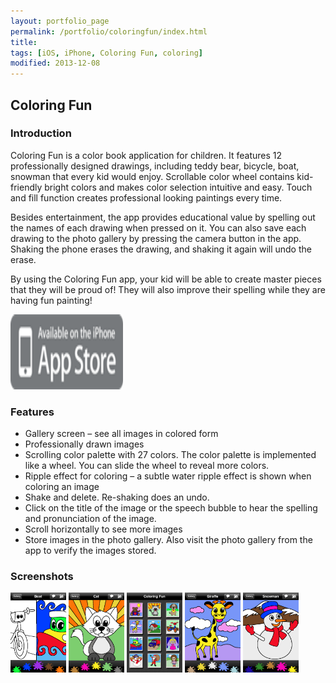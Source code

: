 ```yaml
---
layout: portfolio_page
permalink: /portfolio/coloringfun/index.html
title: 
tags: [iOS, iPhone, Coloring Fun, coloring]
modified: 2013-12-08
---
```



## Coloring Fun

### Introduction

Coloring Fun is a color book application for children. It features 12 professionally designed drawings, including teddy bear, bicycle, boat, snowman that every kid would enjoy. Scrollable color wheel contains kid-friendly bright colors and makes color selection intuitive and easy. Touch and fill function creates professional looking paintings every time.

Besides entertainment, the app provides educational value by spelling out the names of each drawing when pressed on it. You can also save each drawing to the photo gallery by pressing the camera button in the app. Shaking the phone erases the drawing, and shaking it again will undo the erase.

By using the Coloring Fun app, your kid will be able to create master pieces that they will be proud of! They will also improve their spelling while they are having fun painting!

<a href="https://itunes.apple.com/us/app/coloring-fun/id309142123?mt=8"><img src="/images/coloringfun/App_Store_badge.png" width="180" height="120"/></a>

### Features
* Gallery screen – see all images in colored form
* Professionally drawn images
* Scrolling color palette with 27 colors. The color palette is implemented like a wheel. You can slide the wheel to reveal more colors.
* Ripple effect for coloring – a subtle water ripple effect is shown when coloring an image
* Shake and delete. Re-shaking does an undo.
* Click on the title of the image or the speech bubble to hear the spelling and pronunciation of the image.
* Scroll horizontally to see more images
* Store images in the photo gallery. Also visit the photo gallery from the app to verify the images stored.

### Screenshots
<img src="/images/boat.jpg" width="89" height="128" />
<img src="/images/cat.jpg" width="89" height="128" />
<img src="/images/gallery.jpg" width="89" height="128" />
<img src="/images/giraffe.jpg" width="89" height="128" />
<img src="/images/snowman.jpg" width="89" height="128" />
